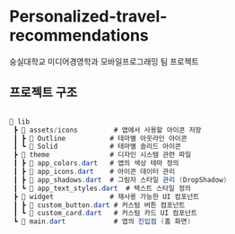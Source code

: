 # Personalized-travel-recommendations

숭실대학교 미디어경영학과 모바일프로그래밍 팀 프로젝트


## 프로젝트 구조

```csharp

📂 lib
 ┣ 📂 assets/icons         # 앱에서 사용할 아이콘 저장
 ┃ ┣ 📂 Outline           # 테마별 아웃라인 아이콘
 ┃ ┗ 📂 Solid             # 테마별 솔리드 아이콘
 ┣ 📂 theme               # 디자인 시스템 관련 파일
 ┃ ┣ 📄 app_colors.dart   # 앱의 색상 테마 정의
 ┃ ┣ 📄 app_icons.dart    # 아이콘 데이터 관리
 ┃ ┣ 📄 app_shadows.dart  # 그림자 스타일 관리 (DropShadow)
 ┃ ┗ 📄 app_text_styles.dart  # 텍스트 스타일 정의
 ┣ 📂 widget              # 재사용 가능한 UI 컴포넌트
 ┃ ┣ 📄 custom_button.dart # 커스텀 버튼 컴포넌트
 ┃ ┗ 📄 custom_card.dart   # 커스텀 카드 UI 컴포넌트
 ┗ 📄 main.dart            # 앱의 진입점 (홈 화면)


```
